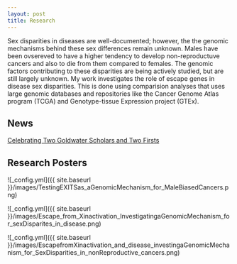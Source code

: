 ```yaml
---
layout: post
title: Research
---
```


Sex disparities in diseases are well-documented; however, the the genomic mechanisms behind these sex differences remain unknown. Males have been ovsereved to have a higher tendency to develop non-reproductuve cancers and also to die from them compared to females. The genomic factors contributing to these disparities are being actively studied, but are still largely unknown. My work investigates the role of escape genes in disease sex disparities. This is done using comparision analyses that uses large genomic databases and repositories like the Cancer Genome Atlas program (TCGA) and Genotype-tissue Expression project (GTEx). 


## News

[Celebrating Two Goldwater Scholars and Two Firsts](https://cst.temple.edu/news/2023/04/celebrating-two-goldwater-scholars-and-two-firsts)

## Research Posters

![_config.yml]({{ site.baseurl }}/images/TestingEXITSas_aGenomicMechanism_for_MaleBiasedCancers.png)

![_config.yml]({{ site.baseurl }}/images/Escape_from_Xinactivation_InvestigatingaGenomicMechanism_for_sexDisparites_in_disease.png)

![_config.yml]({{ site.baseurl }}/images/EscapefromXinactivation_and_disease_investingaGenomicMechanism_for_SexDisparities_in_nonReproductive_cancers.png)


